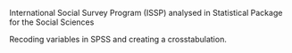 International Social Survey Program (ISSP) analysed in Statistical Package for the Social Sciences 

Recoding variables in SPSS and creating a crosstabulation.

